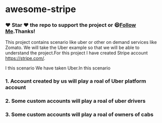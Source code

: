 # awesome-stripe
### :heart: Star :heart: the repo to support the project or :smile:[Follow Me](https://github.com/harsh6768).Thanks!

This project contains scenario like uber or other on demand services like Zomato. We will take the Uber example so that we will be able to understand the project.For this project I have created Stripe account https://stripe.com/.

I this scenario We have taken Uber.In this scenario
### 1. Account created by us will play a roal of Uber platform account
### 2. Some custom accounts will play a roal of uber drivers 
### 3. Some custom accounts will play a roal of owners of cabs


